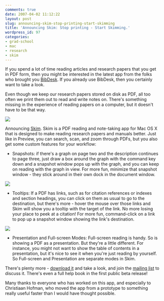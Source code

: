 ```yaml
---
comments: true
date: 2007-04-02 11:12:22
layout: post
slug: announcing-skim-stop-printing-start-skimming
title: 'Announcing Skim: Stop printing - Start Skimming.'
wordpress_id: 97
categories:
- grad-school
- mac
- research
- skim
---
```


If you spend a lot of time reading articles and research papers that you get in PDF form, then you might be interested in the latest app from the folks who brought you [BibDesk](http://bibdesk.sf.net). If you already use BibDesk, then you certainly want to take a look.

Even though we keep our research papers stored on disk as PDF, all too often we print them out to read and write notes on. There's something missing in the experience of reading papers on a computer, but it doesn't have to be that way.

![](http://skim-app.sourceforge.net/images/skimIcon.png)

Announcing [Skim](http://skim-app.sf.net). Skim is a PDF reading and note-taking app for Mac OS X that is designed to make reading research papers and manuals better. Just like in Preview, you can search, scan, and zoom through PDFs, but you also get some custom features for your workflow:

* Snapshots: if there's a graph on page two and the description continues to page three, just draw a box around the graph with the command key down and a snapshot window pops up with the graph, and you can keep on reading with the graph in view. For more fun, minimize that snapshot window - they stick around in their own dock in the document window.

![](http://michael-mccracken.net/2007/skimSnapshot.png)

* Tooltips: If a PDF has links, such as for citation references or indexes and section headings, you can click on them as usual to go to the destination, but there's more - hover the mouse over those links and Skim will show you a tooltip with the target of the link. No more losing your place to peek at a citation! For more fun, command-click on a link to pop up a snapshot window showing the link's destination.

![](http://michael-mccracken.net/2007/skimTooltip.png)

* Presentation and Full-screen Modes: Full-screen reading is handy. So is showing a PDF as a presentation. But they're a little different. For instance, you might not want to show the table of contents in a presentation, but it's nice to see it when you're just reading by yourself. So Full-screen and Presentation are separate modes in Skim.

There's plenty more - [download it](http://skim-app.sf.net) and take a look, and join the [mailing list](http://skim-app.sf.net/mailingLists.html) to discuss it. There's even a full help book in the first public beta release!

Many thanks to everyone who has worked on this app, and especially to Christiaan Hofman, who moved the app from a prototype to something really useful faster than I would have thought possible.
